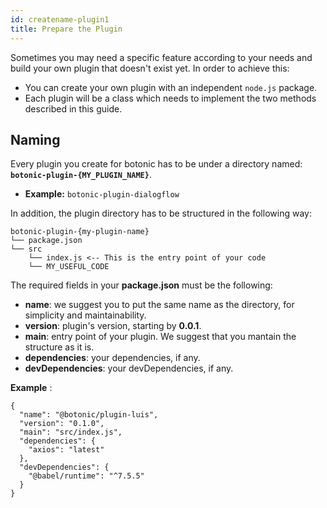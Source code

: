 ```yaml
---
id: createname-plugin1
title: Prepare the Plugin
---
```


Sometimes you may need a specific feature according to your needs and build your own plugin that doesn't exist yet. In order to achieve this:

- You can create your own plugin with an independent `node.js` package.
- Each plugin will be a class which needs to implement the two methods described in this guide.

## Naming

Every plugin you create for botonic has to be under a directory named:  
**`botonic-plugin-{MY_PLUGIN_NAME}`**.

- **Example:** `botonic-plugin-dialogflow`

In addition, the plugin directory has to be structured in the following way:

```
botonic-plugin-{my-plugin-name}
└── package.json
└── src
    └── index.js <-- This is the entry point of your code
    └── MY_USEFUL_CODE
```

The required fields in your **package.json** must be the following:

- **name**: we suggest you to put the same name as the directory, for simplicity and maintainability.
- **version**: plugin's version, starting by **0.0.1**.
- **main**: entry point of your plugin. We suggest that you mantain the structure as it is.
- **dependencies**: your dependencies, if any.
- **devDependencies**: your devDependencies, if any.

**Example** :

```
{
  "name": "@botonic/plugin-luis",
  "version": "0.1.0",
  "main": "src/index.js",
  "dependencies": {
    "axios": "latest"
  },
  "devDependencies": {
    "@babel/runtime": "^7.5.5"
  }
}
```
